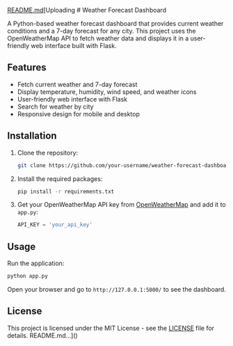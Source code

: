 [README.md](https://github.com/user-attachments/files/15840657/README.md)[Uploading # Weather Forecast Dashboard

A Python-based weather forecast dashboard that provides current weather conditions and a 7-day forecast for any city. This project uses the OpenWeatherMap API to fetch weather data and displays it in a user-friendly web interface built with Flask.

## Features

- Fetch current weather and 7-day forecast
- Display temperature, humidity, wind speed, and weather icons
- User-friendly web interface with Flask
- Search for weather by city
- Responsive design for mobile and desktop

## Installation

1. Clone the repository:
   ```bash
   git clone https://github.com/your-username/weather-forecast-dashboard.git
   ```
2. Install the required packages:
   ```bash
   pip install -r requirements.txt
   ```

3. Get your OpenWeatherMap API key from [OpenWeatherMap](https://openweathermap.org/) and add it to `app.py`:
   ```python
   API_KEY = 'your_api_key'
   ```

## Usage

Run the application:
```bash
python app.py
```

Open your browser and go to `http://127.0.0.1:5000/` to see the dashboard.

## License

This project is licensed under the MIT License - see the [LICENSE](LICENSE) file for details.
README.md…]()
